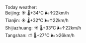 Today weather:  
Beijing: ☀️   🌡️+34°C 🌬️↑22km/h  
Tianjin: ☀️   🌡️+32°C 🌬️↑22km/h  
Shijiazhuang: ☀️   🌡️+33°C 🌬️↑22km/h  
Tangshan: ⛅️  🌡️+27°C 🌬️↘26km/h  
